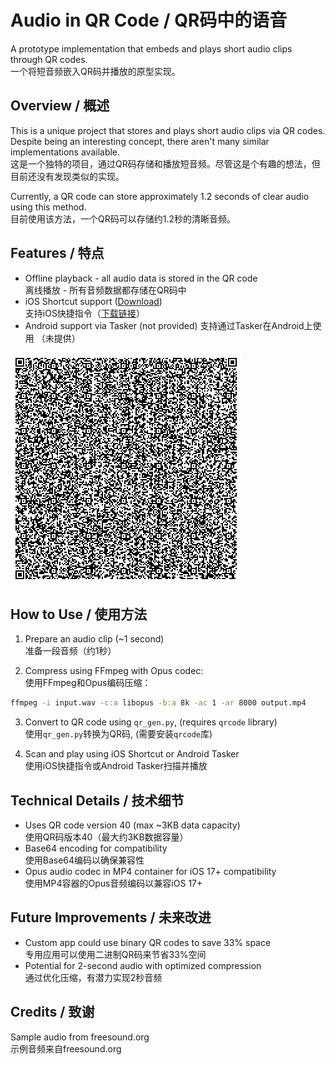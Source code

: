 # Audio in QR Code / QR码中的语音

A prototype implementation that embeds and plays short audio clips through QR codes.  
一个将短音频嵌入QR码并播放的原型实现。

## Overview / 概述

This is a unique project that stores and plays short audio clips via QR codes. Despite being an interesting concept, there aren't many similar implementations available.  
这是一个独特的项目，通过QR码存储和播放短音频。尽管这是个有趣的想法，但目前还没有发现类似的实现。

Currently, a QR code can store approximately 1.2 seconds of clear audio using this method.  
目前使用该方法，一个QR码可以存储约1.2秒的清晰音频。

## Features / 特点

- Offline playback - all audio data is stored in the QR code  
    离线播放 - 所有音频数据都存储在QR码中
- iOS Shortcut support ([Download](https://www.icloud.com/shortcuts/d9a68dcfe49a485dbd736846b6b84f10))  
    支持iOS快捷指令（[下载链接](https://www.icloud.com/shortcuts/d9a68dcfe49a485dbd736846b6b84f10)）
- Android support via Tasker  (not provided)
    支持通过Tasker在Android上使用 （未提供）

![QR Code](audioQR_sample.png)

## How to Use / 使用方法

1. Prepare an audio clip (~1 second)  
     准备一段音频（约1秒）

2. Compress using FFmpeg with Opus codec:  
     使用FFmpeg和Opus编码压缩：
```bash
ffmpeg -i input.wav -c:a libopus -b:a 8k -ac 1 -ar 8000 output.mp4
```

3. Convert to QR code using `qr_gen.py`, (requires `qrcode` library)  
     使用`qr_gen.py`转换为QR码, (需要安装`qrcode`库)

4. Scan and play using iOS Shortcut or Android Tasker  
     使用iOS快捷指令或Android Tasker扫描并播放

## Technical Details / 技术细节

- Uses QR code version 40 (max ~3KB data capacity)  
    使用QR码版本40（最大约3KB数据容量）
- Base64 encoding for compatibility  
    使用Base64编码以确保兼容性
- Opus audio codec in MP4 container for iOS 17+ compatibility  
    使用MP4容器的Opus音频编码以兼容iOS 17+

## Future Improvements / 未来改进

- Custom app could use binary QR codes to save 33% space  
    专用应用可以使用二进制QR码来节省33%空间
- Potential for 2-second audio with optimized compression  
    通过优化压缩，有潜力实现2秒音频

## Credits / 致谢

Sample audio from freesound.org  
示例音频来自freesound.org
